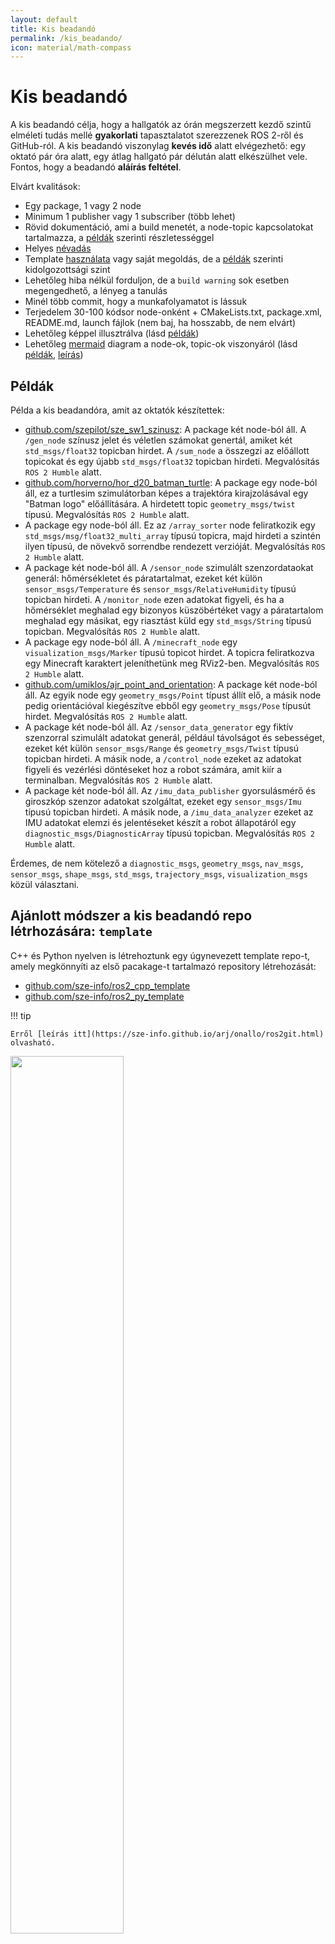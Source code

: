 ```yaml
---
layout: default
title: Kis beadandó
permalink: /kis_beadando/
icon: material/math-compass
---
```


# Kis beadandó

A kis beadandó célja, hogy a hallgatók az órán megszerzett kezdő szintű elméleti tudás mellé **gyakorlati** tapasztalatot szerezzenek ROS 2-ről és GitHub-ról. A kis beadandó viszonylag **kevés idő** alatt elvégezhető: egy oktató pár óra alatt, egy átlag hallgató pár délután alatt elkészülhet vele. Fontos, hogy a beadandó **aláírás feltétel**.

Elvárt kvalitások:

- Egy package, 1 vagy 2 node
- Minimum 1 publisher vagy 1 subscriber (több lehet)
- Rövid dokumentáció, ami a build menetét, a node-topic kapcsolatokat tartalmazza, a [példák](#példák) szerinti részletességgel
- Helyes [névadás](#repo-neve) 
- Template [használata](#ajánlott-módszer-a-kis-beadandó-repo-létrhozására-template) vagy saját megoldás, de a [példák](#példák) szerinti kidolgozottsági szint
- Lehetőleg hiba nélkül forduljon, de a `build warning` sok esetben megengedhető, a lényeg a tanulás
- Minél több commit, hogy a munkafolyamatot is lássuk
- Terjedelem 30-100 kódsor node-onként + CMakeLists.txt, package.xml, README.md, launch fájlok (nem baj, ha hosszabb, de nem elvárt)
- Lehetőleg képpel illusztrálva (lásd [példák](#példák))
- Lehetőleg [mermaid](https://mermaid.js.org/intro/) diagram a node-ok, topic-ok viszonyáról (lásd [példák](#példák), [leírás](https://sze-info.github.io/arj/onallo/mermaid.html)) 


## Példák

Példa a kis beadandóra, amit az oktatók készítettek:

- [github.com/szepilot/sze_sw1_szinusz](https://github.com/szepilot/sze_sw1_szinusz): A package két node-ból áll. A `/gen_node` színusz jelet és véletlen számokat genertál, amiket két `std_msgs/float32` topicban hirdet. A `/sum_node` a összegzi az előállott topicokat és egy újabb `std_msgs/float32` topicban hirdeti. Megvalósítás `ROS 2 Humble` alatt.
- [github.com/horverno/hor_d20_batman_turtle](https://github.com/horverno/hor_d20_batman_turtle): A package egy node-ból áll, ez a turtlesim szimulátorban képes a trajektóra kirajzolásával egy "Batman logo" előállítására. A hirdetett topic `geometry_msgs/twist` típusú. Megvalósítás `ROS 2 Humble` alatt.
- A package egy node-ból áll. Ez az `/array_sorter` node feliratkozik egy `std_msgs/msg/float32_multi_array` típusú topicra, majd hirdeti a szintén ilyen típusú, de növekvő sorrendbe rendezett verzióját. Megvalósítás `ROS 2 Humble` alatt.
- A package két node-ból áll. A `/sensor_node` szimulált szenzordataokat generál: hőmérsékletet és páratartalmat, ezeket két külön `sensor_msgs/Temperature` és `sensor_msgs/RelativeHumidity` típusú topicban hirdeti. A `/monitor_node` ezen adatokat figyeli, és ha a hőmérséklet meghalad egy bizonyos küszöbértéket vagy a páratartalom meghalad egy másikat, egy riasztást küld egy `std_msgs/String` típusú topicban. Megvalósítás `ROS 2 Humble` alatt.
- A package egy node-ból áll. A `/minecraft_node` egy `visualization_msgs/Marker` típusú topicot hirdet. A topicra feliratkozva egy Minecraft karaktert jeleníthetünk meg RViz2-ben. Megvalósítás `ROS 2 Humble` alatt.
- [github.com/umiklos/ajr_point_and_orientation](https://github.com/umiklos/ajr_point_and_orientation): A package két node-ból áll. Az egyik node egy `geometry_msgs/Point` típust állít elő, a másik node pedig orientációval kiegészítve ebből egy `geometry_msgs/Pose` típusút hirdet. Megvalósítás `ROS 2 Humble` alatt.
- A package két node-ból áll. Az `/sensor_data_generator` egy fiktív szenzorral szimulált adatokat generál, például távolságot és sebességet, ezeket két külön `sensor_msgs/Range` és `geometry_msgs/Twist` típusú topicban hirdeti. A másik node, a `/control_node` ezeket az adatokat figyeli és vezérlési döntéseket hoz a robot számára, amit kiír a terminalban. Megvalósítás `ROS 2 Humble` alatt.
- A package két node-ból áll. Az `/imu_data_publisher` gyorsulásmérő és giroszkóp szenzor adatokat szolgáltat, ezeket egy `sensor_msgs/Imu` típusú topicban hirdeti. A másik node, a `/imu_data_analyzer` ezeket az IMU adatokat elemzi és jelentéseket készít a robot állapotáról egy `diagnostic_msgs/DiagnosticArray` típusú topicban. Megvalósítás `ROS 2 Humble` alatt.


Érdemes, de nem kötelező a `diagnostic_msgs`, `geometry_msgs`, `nav_msgs`, `sensor_msgs`, `shape_msgs`, `std_msgs`, `trajectory_msgs`, `visualization_msgs` közül választani.

## Ajánlott módszer a kis beadandó repo létrhozására: `template`

C++ és Python nyelven is létrehoztunk egy úgynevezett template repo-t, amely megkönnyíti az első pacakage-t tartalmazó repository létrehozását:

- [github.com/sze-info/ros2_cpp_template](https://github.com/sze-info/ros2_cpp_template)
- [github.com/sze-info/ros2_py_template](https://github.com/sze-info/ros2_py_template)

!!! tip

    Erről [leírás itt](https://sze-info.github.io/arj/onallo/ros2git.html) olvasható.

<img src="https://raw.githubusercontent.com/sze-info/ros2_cpp_template/main/img/use_this_template01.png" width="60%" />


## Repo neve
- A repository neve a következő mintát kövesse: `VVV_NNN_opcionalis`, ahol
  - a `VVV` a vezetéknév első 3 karaktere
  - az `NNN` a neptunkód első 3 karaktere
  - az `opcionalis` pedig opcionális kiegészítés
  - a fentieket alulvonás `_` karakter válassza el és kisbetű legyen mindenhol
- Pl: Szabó István, F99AXW neptunkóddal egy véletlenszámmal foglakozó kis beadandójának url-je lehet pl: `github.com/szaboistvan/sza_f99_random`. 